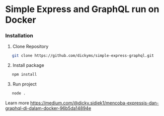# Simple Express and GraphQL run on Docker

### Installation

1. Clone Repository
```sh
   git clone https://github.com/dickyms/simple-express-graphql.git
   ```
2. Install package
```sh
   npm install
   ```
3. Run project
```sh
   node .
   ```

Learn more https://medium.com/@dicky.sidiek1/mencoba-expressjs-dan-graphql-di-dalam-docker-96b5da14894e